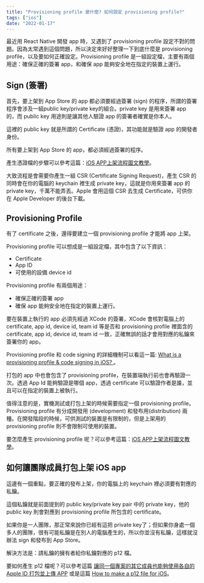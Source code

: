 ```yaml
---
title: "Provisioning profile 是什麼? 如何設定 provisioning profile?"
tags: ["ios"]
date: "2022-01-17"
---
```


最近用 React Native 開發 app 時，又遇到了 provisioning profile 設定不對的問題。因為太常遇到這個問題，所以決定來好好整理一下到底什麼是 provisioning profile，以及要如何正確設定。Provisioning profile 是一組設定檔，主要有兩個用途：確保正確的簽署 app，和確保 app 能夠安全地在指定的裝置上運行。

## Sign (簽署)

首先，要上架到 App Store 的 app 都必須要經過簽署 (sign) 的程序，所謂的簽署程序會涉及一組public key/private key的組合。private key 是用來簽署 app 的，而 public key 用途則是讓其他人驗證 app 的簽署者確實是你本人。

這裡的 public key 就是所謂的 Certificate (憑證)，其功能就是驗證 app 的開發者身份。

所有要上架到 App Store 的 app，都必須經過簽署的程序。

產生憑證檔的步驟可以參考這篇：[iOS APP上架流程圖文教學](https://franksios.medium.com/ios-app%E4%B8%8A%E6%9E%B6%E6%B5%81%E7%A8%8B%E5%9C%96%E6%96%87%E6%95%99%E5%AD%B8-724636ddc78b)。

大致流程是會需要你產生一組 CSR (Certificate Signing Request)，產生 CSR 的同時會在你的電腦的 keychain 裡生成 private key，這就是你用來簽署 app 的 private key，千萬不能弄丟。Apple 會用這個 CSR 去生成 Certificate，可供你在 Apple Developer 的後台下載。

## Provisioning Profile

有了 certificate 之後，還得要建立一個 provisioning profile 才能將 app 上架。

Provisioning profile 可以想成是一組設定檔，其中包含了以下資訊：

* Certificate
* App ID
* 可使用的設備 device id

Provisioning profile 有兩個用途：

* 確保正確的簽署 app
* 確保 app 能夠安全地在指定的裝置上運行。

要在裝置上執行的 app 必須先經過 XCode 的簽署，XCode 會核對電腦上的 certificate, app id, device id, team id 等是否和 provisioning profile 裡面含的 certificate, app id, device id, team id 一致，正確無誤的話才會用對應的私鑰來簽署你的 app。

Provisioning profile 和 code signing 的詳細機制可以看這一篇: [What is a provisioning profile & code signing in iOS?
](https://abhimuralidharan.medium.com/what-is-a-provisioning-profile-in-ios-77987a7c54c2)。

打包的 app 中也會包含了 provisioning profile，在裝置端執行前也會再驗證一次。透過 App Id 能夠驗證是哪個 app，透過 certificate 可以驗證作者是誰，並且可以在指定的裝置上被執行。

值得注意的是，實機測試或打包上架的時候需要指定一個 provisioning profile。Provisioning profile 有分成開發用 (development) 和發布用(distribution) 兩種。在開發階段的時候，可供測試的裝置是有限制的，但是上架用的 provisioning profile 則不會限制可使用的裝置。

要怎麼產生 provisioning profile 呢？可以參考這篇：[iOS APP上架流程圖文教學](https://franksios.medium.com/ios-app%E4%B8%8A%E6%9E%B6%E6%B5%81%E7%A8%8B%E5%9C%96%E6%96%87%E6%95%99%E5%AD%B8-724636ddc78b)。

## 如何讓團隊成員打包上架 iOS app

這邊有一個重點，要正確的發布上架，你的電腦上的 keychain 裡必須要有對應的私鑰。

這個私鑰就是前面提到的 public key/private key pair 中的 private key，他的 public key 則會對應到 provisioning profile 所包含的 certificate。

如果你是一人團隊，那正常來說你已經有這把 private key了；但如果你身處一個多人的團隊，很有可能私鑰是在別人的電腦產生的，所以你並沒有私鑰，這樣就沒辦法 sign 和發布到 App Store。

解決方法是：請私鑰的擁有者給你私鑰對應的 p12 檔。

要如何產生 p12 檔呢？可以參考這篇 [讓同一個專案的其它成員也能夠使用各自的 Apple ID 打包並上傳 APP](https://franksios.medium.com/ios-%E8%AE%93%E5%90%8C%E4%B8%80%E5%80%8B%E5%B0%88%E6%A1%88%E7%9A%84%E5%85%B6%E5%AE%83%E6%88%90%E5%93%A1%E4%BD%BF%E7%94%A8%E5%90%84%E8%87%AA%E7%9A%84-apple-id-%E4%B9%9F%E8%83%BD%E5%A4%A0%E6%89%93%E5%8C%85%E4%B8%8A%E5%82%B3-app-%E8%A9%B2%E5%81%9A%E7%9A%84%E9%82%A3%E4%BA%9B%E4%BA%8B%E5%85%92-6f10d6d689dc) 或是這篇 [How to make a p12 file for iOS](https://calvium.com/how-to-make-a-p12-file/)。
